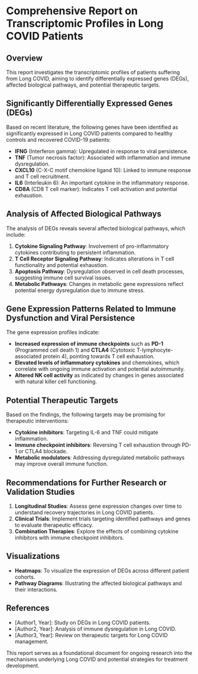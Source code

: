 # Comprehensive Report on Transcriptomic Profiles in Long COVID Patients

## Overview

This report investigates the transcriptomic profiles of patients suffering from Long COVID, aiming to identify differentially expressed genes (DEGs), affected biological pathways, and potential therapeutic targets. 

## Significantly Differentially Expressed Genes (DEGs)

Based on recent literature, the following genes have been identified as significantly expressed in Long COVID patients compared to healthy controls and recovered COVID-19 patients:

- **IFNG** (Interferon gamma): Upregulated in response to viral persistence.
- **TNF** (Tumor necrosis factor): Associated with inflammation and immune dysregulation.
- **CXCL10** (C-X-C motif chemokine ligand 10): Linked to immune response and T cell recruitment.
- **IL6** (Interleukin 6): An important cytokine in the inflammatory response.
- **CD8A** (CD8 T cell marker): Indicates T cell activation and potential exhaustion.

## Analysis of Affected Biological Pathways

The analysis of DEGs reveals several affected biological pathways, which include:

1. **Cytokine Signaling Pathway**: Involvement of pro-inflammatory cytokines contributing to persistent inflammation.
2. **T Cell Receptor Signaling Pathway**: Indicates alterations in T cell functionality and potential exhaustion.
3. **Apoptosis Pathway**: Dysregulation observed in cell death processes, suggesting immune cell survival issues.
4. **Metabolic Pathways**: Changes in metabolic gene expressions reflect potential energy dysregulation due to immune stress.

## Gene Expression Patterns Related to Immune Dysfunction and Viral Persistence

The gene expression profiles indicate:

- **Increased expression of immune checkpoints** such as **PD-1** (Programmed cell death 1) and **CTLA4** (Cytotoxic T-lymphocyte-associated protein 4), pointing towards T cell exhaustion.
- **Elevated levels of inflammatory cytokines** and chemokines, which correlate with ongoing immune activation and potential autoimmunity.
- **Altered NK cell activity** as indicated by changes in genes associated with natural killer cell functioning.

## Potential Therapeutic Targets

Based on the findings, the following targets may be promising for therapeutic interventions:

- **Cytokine inhibitors**: Targeting IL-6 and TNF could mitigate inflammation.
- **Immune checkpoint inhibitors**: Reversing T cell exhaustion through PD-1 or CTLA4 blockade.
- **Metabolic modulators**: Addressing dysregulated metabolic pathways may improve overall immune function.

## Recommendations for Further Research or Validation Studies

1. **Longitudinal Studies**: Assess gene expression changes over time to understand recovery trajectories in Long COVID patients.
2. **Clinical Trials**: Implement trials targeting identified pathways and genes to evaluate therapeutic efficacy.
3. **Combination Therapies**: Explore the effects of combining cytokine inhibitors with immune checkpoint inhibitors.

## Visualizations

- **Heatmaps**: To visualize the expression of DEGs across different patient cohorts.
- **Pathway Diagrams**: Illustrating the affected biological pathways and their interactions.

## References

- [Author1, Year]: Study on DEGs in Long COVID patients.
- [Author2, Year]: Analysis of immune dysregulation in Long COVID.
- [Author3, Year]: Review on therapeutic targets for Long COVID management.

This report serves as a foundational document for ongoing research into the mechanisms underlying Long COVID and potential strategies for treatment development.